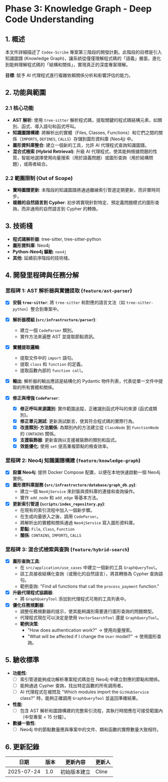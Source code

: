 # Phase 3: Knowledge Graph - Deep Code Understanding

## 1. 概述

本文件詳細描述了 `Codex-Scribe` 專案第三階段的開發計劃。此階段的目標是引入知識圖譜 (Knowledge Graph)，讓系統從僅僅理解程式碼的「語義」層面，進化到能夠理解程式碼的「結構和關係」，實現真正的深度專案理解。

**目標**: 賦予 AI 代理程式進行複雜依賴關係分析和影響評估的能力。

## 2. 功能與範圍

### 2.1 核心功能

- **AST 解析**: 使用 `tree-sitter` 解析程式碼，提取關鍵的程式碼結構元素，如類別、函式、導入語句和函式呼叫。
- **知識圖譜構建**: 將解析出的實體（Files, Classes, Functions）和它們之間的關係（`IMPORTS`, `DEFINES`, `CALLS`）存儲到圖形資料庫 (Neo4j) 中。
- **圖形資料庫整合**: 建立一個新的工具，允許 AI 代理程式查詢知識圖譜。
- **混合式檢索 (Hybrid Retrieval)**: 升級 AI 代理程式，使其能夠根據問題的性質，智能地選擇使用向量搜索（用於語義問題）或圖形查詢（用於結構問題），或兩者結合。

### 2.2 範圍限制 (Out of Scope)

- **實時圖譜更新**: 本階段的知識圖譜將通過離線索引管道定期更新，而非實時同步。
- **複雜的自然語言到 Cypher**: 初步將實現針對特定、預定義問題模式的圖形查詢，而非通用的自然語言到 Cypher 的轉換。

## 3. 技術棧

- **程式碼解析器**: tree-sitter, tree-sitter-python
- **圖形資料庫**: Neo4j
- **Python-Neo4j 驅動**: `neo4j`
- **其他**: 延續前序階段的技術棧。

## 4. 開發里程碑與任務分解

### 里程碑 1: AST 解析器與實體提取 (`feature/ast-parser`)

- [x] **安裝 `tree-sitter`**: 將 `tree-sitter` 和對應的語言文法（如 `tree-sitter-python`）整合到專案中。
- [x] **解析器模組 (`src/infrastructure/parser`)**:
    - 建立一個 `CodeParser` 類別。
    - 實作方法來遍歷 AST 並提取節點資訊。
- [x] **實體提取邏輯**:
    - 提取文件中的 `import` 語句。
    - 提取 `class` 和 `function` 的定義。
    - 提取函數內部的 `function call`。
- [x] **輸出**: 解析器的輸出應該是結構化的 Pydantic 物件列表，代表從單一文件中提取的所有實體和關係。

- [x] **修正與增強 `CodeParser`**:
    - [x] **修正呼叫來源識別**: 實作範圍追蹤，正確識別函式呼叫的來源 (函式或類別)。
    - [x] **修正單元測試**: 更新測試斷言，使其符合程式碼的實際行為。
    - [x] **改進類別-方法關係**: 為類別內的方法建立從 `ClassNode` 到 `FunctionNode` 的 `CONTAINS` 關係。
    - [x] **支援裝飾器**: 更新查詢以支援被裝飾的類別和函式。
    - [x] **效能優化**: 使用 `set` 提高重複節點的檢查效率。

### 里程碑 2: Neo4j 知識圖譜構建 (`feature/knowledge-graph`)

- [x] **設置 Neo4j**: 提供 Docker Compose 配置，以便在本地快速啟動一個 Neo4j 實例。
- [x] **圖形資料庫服務 (`src/infrastructure/database/graph_db.py`)**:
    - 建立一個 `Neo4jService` 來封裝與資料庫的連接和查詢操作。
    - 實作 `add_node` 和 `add_edge` 等基本方法。
- [x] **更新索引管道 (`scripts/index_repository.py`)**:
    - 在現有的索引流程中加入一個新步驟。
    - 在生成向量嵌入之後，調用 `CodeParser`。
    - 將解析出的實體和關係通過 `Neo4jService` 寫入圖形資料庫。
    - **節點**: `File`, `Class`, `Function`
    - **關係**: `CONTAINS`, `IMPORTS`, `CALLS`

### 里程碑 3: 混合式檢索與查詢 (`feature/hybrid-search`)

- [x] **圖形查詢工具**:
    - 在 `src/application/use_cases` 中建立一個新的工具 `GraphQueryTool`。
    - 該工具接收結構化查詢（或簡化的自然語言），將其轉換為 Cypher 查詢語句。
    - 範例查詢: "Find all functions that call the `process_payment` function."
- [x] **升級代理程式協調器**:
    - 將 `GraphQueryTool` 添加到代理程式可用的工具列表中。
- [x] **優化任務規劃器**:
    - 調整任務規劃器的提示，使其能夠識別需要進行圖形查詢的問題類型。
    - 代理程式現在可以決定是使用 `VectorSearchTool` 還是 `GraphQueryTool`。
    - **範例決策**:
        - "How does authentication work?" -> 使用向量搜索。
        - "What will be affected if I change the `User` model?" -> 使用圖形查詢。

## 5. 驗收標準

- **功能性**:
    - [ ] 索引管道能夠成功解析專案程式碼並在 Neo4j 中建立對應的節點和關係。
    - [ ] 能夠通過 Cypher 查詢，找出特定函數的所有調用者。
    - [ ] AI 代理程式在被問及 "Which modules import the `GitHubService` class?" 時，能夠正確調用 `GraphQueryTool` 並返回準確結果。
- **性能**:
    - [ ] 包含 AST 解析和圖譜構建的完整索引流程，其執行時間應在可接受範圍內（中型專案 < 15 分鐘）。
- **數據一致性**:
    - [ ] Neo4j 中的節點數量應與專案中的文件、類和函數的實際數量大致相符。

## 6. 更新記錄

| 日期       | 版本 | 更新內容           | 更新人 |
|------------|------|--------------------|--------|
| 2025-07-24 | 1.0  | 初始版本建立       | Cline  |
